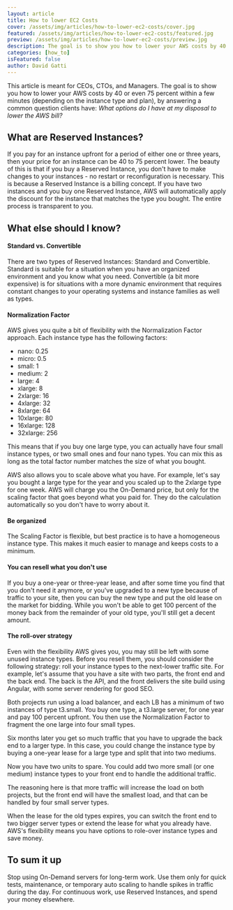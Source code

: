 ```yaml
---
layout: article
title: How to lower EC2 Costs
cover: /assets/img/articles/how-to-lower-ec2-costs/cover.jpg
featured: /assets/img/articles/how-to-lower-ec2-costs/featured.jpg
preview: /assets/img/articles/how-to-lower-ec2-costs/preview.jpg
description: The goal is to show you how to lower your AWS costs by 40 or even 75 percent within a few minutes (depending on the instance type and plan).
categories: [how_to]
isFeatured: false
author: David Gatti
---
```


This article is meant for CEOs, CTOs, and Managers. The goal is to show you how to lower your AWS costs by 40 or even 75 percent within a few minutes (depending on the instance type and plan), by answering a common question clients have: *What options do I have at my disposal to lower the AWS bill?*

## What are Reserved Instances?

If you pay for an instance upfront for a period of either one or three years, then your price for an instance can be 40 to 75 percent lower. The beauty of this is that if you buy a Reserved Instance, you don't have to make changes to your instances - no restart or reconfiguration is necessary. This is because a Reserved Instance is a billing concept. If you have two instances and you buy one Reserved Instance, AWS will automatically apply the discount for the instance that matches the type you bought. The entire process is transparent to you.

## What else should I know?

#### Standard vs. Convertible

There are two types of Reserved Instances: Standard and Convertible. Standard is suitable for a situation when you have an organized environment and you know what you need. Convertible (a bit more  expensive) is for situations with a more dynamic environment that requires constant changes to your operating systems and instance families as well as types.

#### Normalization Factor

AWS gives you quite a bit of flexibility with the Normalization Factor approach. Each instance type has the following factors:

- nano: 0.25
- micro: 0.5
- small: 1
- medium: 2
- large: 4
- xlarge: 8
- 2xlarge: 16
- 4xlarge: 32
- 8xlarge: 64
- 10xlarge: 80
- 16xlarge: 128
- 32xlarge: 256

This means that if you buy one large type, you can actually have four small instance types, or two small ones and four nano types. You can mix this as long as the total factor number matches the size of what you bought.

AWS also allows you to scale above what you have. For example, let's say you bought a large type for the year and you scaled up to the 2xlarge type for one week. AWS will charge you the On-Demand price, but only for the scaling factor that goes beyond what you paid for. They do the calculation automatically so you don't have to worry about it.

#### Be organized

The Scaling Factor is flexible, but best practice is to have a homogeneous instance type. This makes it much easier to manage and keeps costs to a minimum.

#### You can resell what you don't use

If you buy a one-year or three-year lease, and after some time you find that you don't need it anymore, or you've upgraded to a new type because of traffic to your site, then you can buy the new type and put the old lease on the market for bidding. While you won't be able to get 100 percent of the money back from the remainder of your old type, you'll still get a decent amount.

#### The roll-over strategy

Even with the flexibility AWS gives you, you may still be left with some unused instance types. Before you resell them, you should consider the following strategy: roll your instance types to the next-lower traffic site. For example, let's assume that you have a site with two parts, the front end and the back end. The back is the API, and the front delivers the site build using Angular, with some server rendering for good SEO. 

Both projects run using a load balancer, and each LB has a minimum of two instances of type t3.small. You buy one type, a t3.large server, for one year and pay 100 percent upfront. You then use the Normalization Factor to fragment the one large into four small types.

Six months later you get so much traffic that you have to upgrade the back end to a larger type. In this case, you could change the instance type by buying a one-year lease for a large type and split that into two mediums.

Now you have two units to spare. You could add two more small (or one medium) instance types to your front end to handle the additional traffic.

The reasoning here is that more traffic will increase the load on both projects, but the front end will have the smallest load, and that can be handled by four small server types.

When the lease for the old types expires, you can switch the front end to two bigger server types or extend the lease for what you already have. AWS's flexibility means you have options to role-over instance types and save money.

## To sum it up

Stop using On-Demand servers for long-term work. Use them only for quick tests, maintenance, or temporary auto scaling to handle spikes in traffic during the day. For continuous work, use Reserved Instances, and spend your money elsewhere.